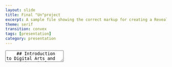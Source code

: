 ```yaml
---
layout: slide
title: Final "Un"project
excerpt: A sample file showing the correct markup for creating a Reveal.js slide deck"
theme: serif
transition: convex
tags: [presentation]
category: presentation
---
```

<section data-markdown>
  <textarea data-template>
    ## Introduction to Digital Arts and Humanities Final Unproject
    ---
    <section data-transition="slide-in fade-out">
    ## Welcome to my Unproject
    This "un"project would cover, I'm not sure yet.
    ---
    ## **Scope**
    By creating presentations using Reveal.js and hosting them on your Jekyll Academic site you will have access to them anywhere. No need to worry about software compatibility, no need to sign in to email accounts on public machines. Simply load your website and select the presentation.
    ---
    ## **Data**
    Jekyll Academic includes everything that you need in order to make Reveal.js work. Copy this file and edit it to begin making your own slide deck.  
    For more information about all of the options available in Reveal.js please the [Reveal.js Demo Website](https://lab.hakim.se/reveal-js/#/)
    ---
    ## **Techniques**
    ---
    ## **Aims**
    ---
    ## **Conclusions**
    Don't know yet
  </textarea>
</section>
